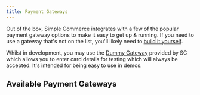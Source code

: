 ```yaml
---
title: Payment Gateways
---
```


Out of the box, Simple Commerce integrates with a few of the popular payment gateway options to make it easy to get up & running. If you need to use a gateway that's not on the list, you'll likely need to [build it yourself](/payment-gateways/custom-gateways).

Whilst in development, you may use the [Dummy Gateway](/payment-gateways/dummy) provided by SC which allows you to enter card details for testing which will always be accepted. It's intended for being easy to use in demos.

## Available Payment Gateways

<!-- Oxygen will inject it's boxes here -->

